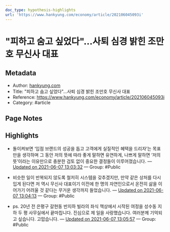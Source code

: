 ```yaml
---
doc_type: hypothesis-highlights
url: 'https://www.hankyung.com/economy/article/202106045093i'
---
```


# "피하고 숨고 싶었다"…사퇴 심경 밝힌 조만호 무신사 대표

## Metadata
- Author: [hankyung.com]()
- Title: "피하고 숨고 싶었다"…사퇴 심경 밝힌 조만호 무신사 대표
- Reference: https://www.hankyung.com/economy/article/202106045093i
- Category: #article

## Page Notes
## Highlights
- 돌이켜보면 ‘입점 브랜드의 성공을 돕고 고객에게 실질적인 혜택을 드리자’는 목표만을 생각하며 그 동안 저의 뜻에 따라 좋게 말하면 유연하게, 나쁘게 말하면 ‘저의 뜻’이라는 이유만으로 충분한 검토 없이 중요한 결정들이 이루어졌습니다. — [Updated on 2021-06-07 13:03:32](https://hyp.is/UvU56MdFEeu6xlPiGnlcrw/www.hankyung.com/economy/article/202106045093i) — Group: #Public

- 비슷한 일이 반복되지 않도록 철저히 시스템을 갖추겠지만, 만약 같은 상처를 다시 입게 된다면 저 역시 무신사 대표이기 이전에 한 명의 자연인으로서 온전히 삶을 이어가기 어려울 것 같다는 무거운 생각까지 들었습니다. — [Updated on 2021-06-07 13:04:13](https://hyp.is/a2YpVsdFEeugWy8YxWI8rw/www.hankyung.com/economy/article/202106045093i) — Group: #Public

- ps. 20년 전 은평구 갈현동 반지하 빌라의 좌식 책상에서 시작된 여정을 성수동 지하 두 평 사무실에서 끝마칩니다. 진심으로 제 일을 사랑했습니다. 여러분께 기억되고 싶습니다. 고맙습니다. — [Updated on 2021-06-07 13:05:57](https://hyp.is/qT4cjsdFEeugXS86ezlG_g/www.hankyung.com/economy/article/202106045093i) — Group: #Public



